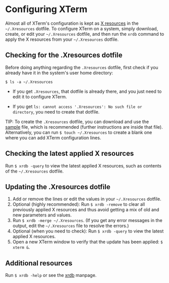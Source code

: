 # Configuring XTerm

Almost all of XTerm's configuration is kept as [X resources](https://wiki.archlinux.org/title/X_resources) in the `~/.Xresources` dotfile. To configure XTerm on a system, simply download, create, or edit your `~/.Xresources` dotfile, and then run the `xrdb` command to apply the X resources from your `~/.Xresources` dotfile.

## Checking for the .Xresources dotfile

Before doing anything regarding the `.Xresources` dotfile, first check if you already have it in the system's user home directory:

`$ ls -a ~/.Xresources`

- If you get `.Xresources`, that dotfile is already there, and you just need to edit it to configure XTerm.

- If you get `ls: cannot access '.Xresources': No such file or directory`, you need to create that dotfile.

TIP: To create the `.Xresources` dotfile, you can  download and use the [sample](https://github.com/xterm-x11/files.Xresources/blob/main/sample.Xresources) file, which is recommended (further instructions are inside that file). Alternatively, you can run `$ touch ~/.Xresources` to create a blank one where you can add XTerm configuration lines.

## Checking the latest applied X resources

Run `$ xrdb -query` to view the latest applied X resources, such as contents of the `~/.Xresources` dotfile.

## Updating the .Xresources dotfile

1. Add or remove the lines or edit the values in your `~/.Xresources` dotfile.
2. Optional (highly recommended): Run `$ xrdb -remove` to clear all previously applied X resources and thus avoid getting a mix of old and new parameters and values.
3. Run `$ xrdb -merge ~/.Xresources`. (If you get any error messages in the output, edit the `~/.Xresources` file to resolve the errors.)
4. Optional (when you need to check): Run `$ xrdb -query` to view the latest applied X resources.
5. Open a new XTerm window to verify that the update has been applied: `$ xterm &`.

## Additional resources

Run `$ xrdb -help` or see the [xrdb](https://www.x.org/releases/X11R7.7/doc/man/man1/xrdb.1.xhtml) manpage.
